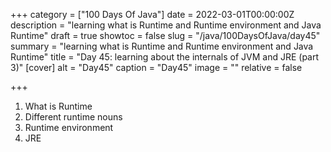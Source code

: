 +++
category = ["100 Days Of Java"]
date = 2022-03-01T00:00:00Z
description = "learning what is Runtime and Runtime environment and Java Runtime"
draft = true
showtoc = false
slug = "/java/100DaysOfJava/day45"
summary = "learning what is Runtime and Runtime environment and Java Runtime"
title = "Day 45: learning about the internals of JVM and JRE (part 3)"
[cover]
alt = "Day45"
caption = "Day45"
image = ""
relative = false

+++
1. What is Runtime
2. Different runtime nouns
3. Runtime environment
4. JRE